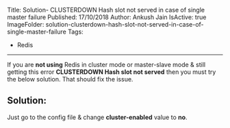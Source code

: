 Title: Solution- CLUSTERDOWN Hash slot not served in case of single master failure
Published: 17/10/2018
Author: Ankush Jain
IsActive: true
ImageFolder: solution-clusterdown-hash-slot-not-served-in-case-of-single-master-failure
Tags:
  - Redis
---
If you are **not using** Redis in cluster mode or master-slave mode & still getting this error **CLUSTERDOWN Hash slot not served** then you must try the below solution. That should fix the issue.

## Solution:

Just go to the config file & change **cluster-enabled** value to **no**.

                
